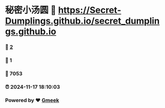 # 秘密小汤圆 :link: https://Secret-Dumplings.github.io/secret_dumplings.github.io 
### :page_facing_up: [2](https://Secret-Dumplings.github.io/secret_dumplings.github.io/tag.html) 
### :speech_balloon: 1 
### :hibiscus: 7053 
### :alarm_clock: 2024-11-17 18:10:03 
### Powered by :heart: [Gmeek](https://github.com/Meekdai/Gmeek)
